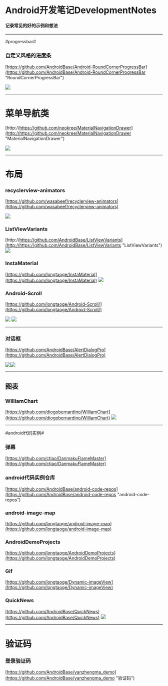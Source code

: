 # Android开发笔记DevelopmentNotes
#### 记录常见的好的示例和想法 ####




----------

#progressbar#



### 自定义风格的进度条 ###
[https://github.com/AndroidBase/Android-RoundCornerProgressBar](https://github.com/AndroidBase/Android-RoundCornerProgressBar "RoundCornerProgressBar")

![](https://raw.githubusercontent.com/akexorcist/Android-RoundCornerProgressBar/master/image/header.jpg)



----------

# 菜单导航类 #
[http://https://github.com/neokree/MaterialNavigationDrawer](http://https://github.com/neokree/MaterialNavigationDrawer "MaterialNavigationDrawer")

![](http://https://camo.githubusercontent.com/7043b4240e1be50bb68b3f101c1f9815c9be0f11/68747470733a2f2f7261772e6769746875622e636f6d2f6e656f6b7265652f4d6174657269616c4e617669676174696f6e4472617765722f6d61737465722f73637265656e312e6a7067)


----------

# 布局 #

### recyclerview-animators ###

[https://github.com/wasabeef/recyclerview-animators](https://github.com/wasabeef/recyclerview-animators)

![](http://https://github.com/wasabeef/recyclerview-animators/blob/master/art/demo.gif)

### ListViewVariants ###

[http://https://github.com/AndroidBase/ListViewVariants](http://https://github.com/AndroidBase/ListViewVariants "ListViewVariants")
![](https://raw.githubusercontent.com/AndroidDeveloperLB/ListViewVariants/master/demo.gif)

### InstaMaterial ###

[https://github.com/longtaoge/InstaMaterial](https://github.com/longtaoge/InstaMaterial)
![](https://camo.githubusercontent.com/9a5070cf2da532316c97a5dc7620b3bbba8f1106/687474703a2f2f696d672e796f75747562652e636f6d2f76692f6659687063314c646448452f302e6a7067)




### Android-Scroll  ###


[https://github.com/longtaoge/Android-Scroll/](https://github.com/longtaoge/Android-Scroll/)

![](http://https://github.com/longtaoge/Android-Scroll/raw/master/%E7%99%BB%E5%BD%95%E7%9A%84%E5%BC%B9%E5%87%BA%E6%A1%86.gif)
![](https://github.com/longtaoge/Android-Scroll/raw/master/%E7%AA%97%E5%B8%98%E6%95%88%E6%9E%9C.gif)




----------

### 对话框 ###


[https://github.com/AndroidBase/AlertDialogPro](https://github.com/AndroidBase/AlertDialogPro)

![](https://github.com/fengdai/AlertDialogPro/raw/master/image/holo_light_dialog_only.png)![](https://github.com/fengdai/AlertDialogPro/raw/master/image/flavored_material_light.png)






----------

## 图表 ##
### WilliamChart ###

[https://github.com/diogobernardino/WilliamChart](https://github.com/diogobernardino/WilliamChart)
![](https://github.com/diogobernardino/WilliamChart/raw/master/art/demo2.gif)


----------

#android代码实例#

### 弹幕 ###

[https://github.com/ctiao/DanmakuFlameMaster](https://github.com/ctiao/DanmakuFlameMaster)




### android代码实例仓库 ###

[https://github.com/AndroidBase/android-code-repos](https://github.com/AndroidBase/android-code-repos "android-code-repos")

### android-image-map ###
[https://github.com/longtaoge/android-image-map](https://github.com/longtaoge/android-image-map)


### AndroidDemoProjects ###

[https://github.com/longtaoge/AndroidDemoProjects](https://github.com/longtaoge/AndroidDemoProjects)

### Gif ###
[https://github.com/longtaoge/Dynamic-imageView](https://github.com/longtaoge/Dynamic-imageView)

### QuickNews ###
[https://github.com/AndroidBase/QuickNews](https://github.com/AndroidBase/QuickNews)
![](https://raw.githubusercontent.com/tigerguixh/QuickNews/master/jietu.gif)

----------

# 验证码 #
### 登录验证码 ###
[https://github.com/AndroidBase/yanzhengma_demo](https://github.com/AndroidBase/yanzhengma_demo "验证码")
